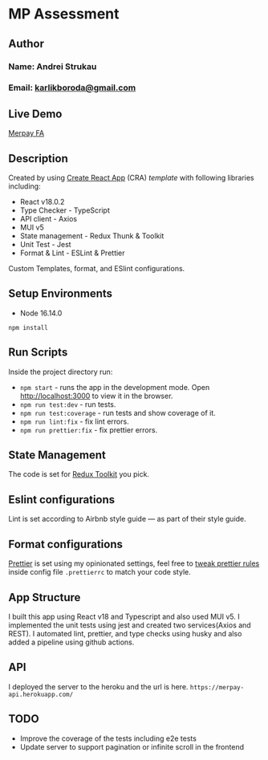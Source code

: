 # MP Assessment

## Author

### Name: Andrei Strukau

### Email: karlikboroda@gmail.com

## Live Demo

[Merpay FA](https://merpay-fa.herokuapp.com/)

## Description

Created by using [Create React App](https://github.com/facebook/create-react-app) (CRA) _template_ with following libraries including:

- React v18.0.2
- Type Checker - TypeScript
- API client - Axios
- MUI v5
- State management - Redux Thunk & Toolkit
- Unit Test - Jest
- Format & Lint - ESLint & Prettier

Custom Templates, format, and ESlint configurations.

## Setup Environments

- Node 16.14.0

```
npm install
```

## Run Scripts

Inside the project directory run:

- `npm start` - runs the app in the development mode. Open [http://localhost:3000](http://localhost:3000) to view it in the browser.
- `npm run test:dev` - run tests.
- `npm run test:coverage` - run tests and show coverage of it.
- `npm run lint:fix` - fix lint errors.
- `npm run prettier:fix` - fix prettier errors.

## State Management

The code is set for [Redux Toolkit](https://medium.com/react-courses/instant-learn-react-redux-toolkit-with-a-simple-minimalistic-example-3c63c296ed65) you pick.

## Eslint configurations

Lint is set according to Airbnb style guide — as part of their style guide.

## Format configurations

[Prettier](https://prettier.io/) is set using my opinionated settings, feel free to [tweak prettier rules](https://prettier.io/docs/en/configuration.html) inside config file `.prettierrc` to match your code style.

## App Structure
I built this app using React v18 and Typescript and also used MUI v5.
I implemented the unit tests using jest and created two services(Axios and REST).
I automated lint, prettier, and type checks using husky and also added a pipeline using github actions.

## API

I deployed the server to the heroku and the url is here.
`https://merpay-api.herokuapp.com/`

## TODO

- Improve the coverage of the tests including e2e tests
- Update server to support pagination or infinite scroll in the frontend
